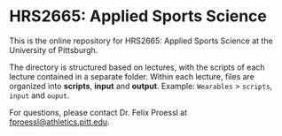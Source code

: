 # HRS2665: Applied Sports Science
This is the online repository for HRS2665: Applied Sports Science at the University of Pittsburgh.

The directory is structured based on lectures, with the scripts of each lecture contained in a separate folder. Within each lecture, files are organized into **scripts**, **input** and **output**. Example: `Wearables` > `scripts`, `input` and `ouput`.

For questions, please contact Dr. Felix Proessl at fproessl@athletics.pitt.edu.
